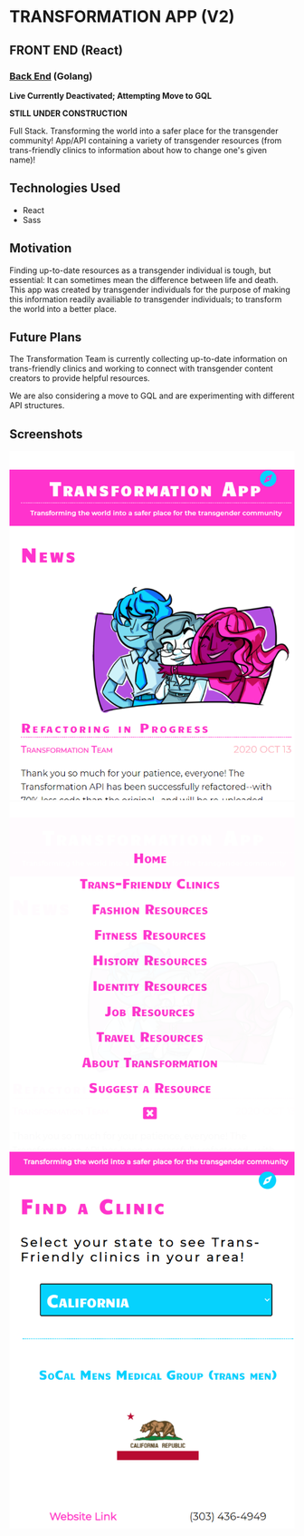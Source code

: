 # TRANSFORMATION APP (V2)

## FRONT END (React)

### [Back End](https://github.com/themarkfullton/transformation-api-v2) (Golang)

__Live Currently Deactivated; Attempting Move to GQL__

**STILL UNDER CONSTRUCTION**

Full Stack. Transforming the world into a safer place for the transgender community! App/API containing a variety of transgender resources (from trans-friendly clinics to information about how to change one's given name)!

## Technologies Used

- React
- Sass

## Motivation

Finding up-to-date resources as a transgender individual is tough, but essential: It can sometimes mean the difference between life and death. This app was created by transgender individuals for the purpose of making this information readily availiable *to* transgender individuals; to transform the world into a better place.

## Future Plans

The Transformation Team is currently collecting up-to-date information on trans-friendly clinics and working to connect with transgender content creators to provide helpful resources.

We are also considering a move to GQL and are experimenting with different API structures.

## Screenshots

<img src="screenshot1.PNG">
<img src="screenshot2.PNG">
<img src="screenshot3.PNG">
